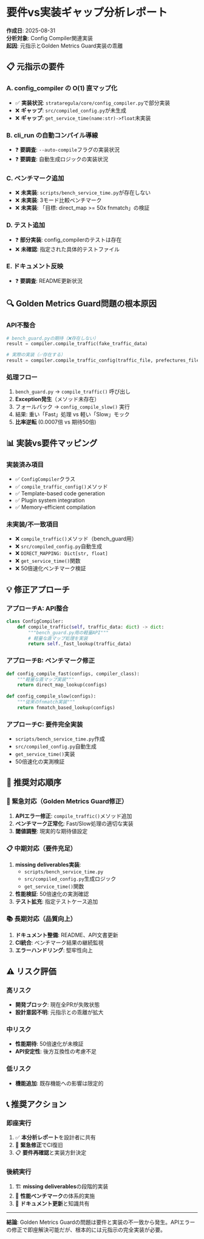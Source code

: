 # 要件vs実装ギャップ分析レポート

**作成日**: 2025-08-31  
**分析対象**: Config Compiler関連実装  
**起因**: 元指示とGolden Metrics Guard実装の乖離

## 📋 元指示の要件

### A. config_compiler の O(1) 直マップ化
- ✅ **実装状況**: `strataregula/core/config_compiler.py`で部分実装
- ❌ **ギャップ**: `src/compiled_config.py`が未生成
- ❌ **ギャップ**: `get_service_time(name:str)->float`未実装

### B. cli_run の自動コンパイル導線
- ❓ **要調査**: `--auto-compile`フラグの実装状況
- ❓ **要調査**: 自動生成ロジックの実装状況

### C. ベンチマーク追加
- ❌ **未実装**: `scripts/bench_service_time.py`が存在しない
- ❌ **未実装**: 3モード比較ベンチマーク
- ❌ **未実装**: 「目標: direct_map >= 50x fnmatch」の検証

### D. テスト追加
- ❓ **部分実装**: config_compilerのテストは存在
- ❌ **未確認**: 指定された具体的テストファイル

### E. ドキュメント反映
- ❓ **要調査**: README更新状況

## 🔍 Golden Metrics Guard問題の根本原因

### API不整合
```python
# bench_guard.pyの期待（❌存在しない）
result = compiler.compile_traffic(fake_traffic_data)

# 実際の実装（✅存在する）  
result = compiler.compile_traffic_config(traffic_file, prefectures_file, output_file)
```

### 処理フロー
1. `bench_guard.py` → `compile_traffic()` 呼び出し
2. **Exception発生**（メソッド未存在）
3. フォールバック → `config_compile_slow()` 実行
4. 結果: 重い「Fast」処理 vs 軽い「Slow」モック
5. **比率逆転** (0.0007倍 vs 期待50倍)

## 📊 実装vs要件マッピング

### 実装済み項目
- ✅ `ConfigCompiler`クラス
- ✅ `compile_traffic_config()`メソッド
- ✅ Template-based code generation
- ✅ Plugin system integration
- ✅ Memory-efficient compilation

### 未実装/不一致項目
- ❌ `compile_traffic()`メソッド（bench_guard用）
- ❌ `src/compiled_config.py`自動生成
- ❌ `DIRECT_MAPPING: Dict[str, float]`
- ❌ `get_service_time()`関数
- ❌ 50倍速化ベンチマーク検証

## 💡 修正アプローチ

### アプローチA: API整合
```python
class ConfigCompiler:
    def compile_traffic(self, traffic_data: dict) -> dict:
        """bench_guard.py用の軽量API"""
        # 軽量な直マップ処理を実装
        return self._fast_lookup(traffic_data)
```

### アプローチB: ベンチマーク修正
```python
def config_compile_fast(configs, compiler_class):
    """軽量な直マップ実装"""
    return direct_map_lookup(configs)
    
def config_compile_slow(configs):
    """従来のfnmatch実装"""  
    return fnmatch_based_lookup(configs)
```

### アプローチC: 要件完全実装
- `scripts/bench_service_time.py`作成
- `src/compiled_config.py`自動生成
- `get_service_time()`実装
- 50倍速化の実測検証

## 🎯 推奨対応順序

### 🚨 緊急対応（Golden Metrics Guard修正）
1. **APIエラー修正**: `compile_traffic()`メソッド追加
2. **ベンチマーク正常化**: Fast/Slow処理の適切な実装
3. **閾値調整**: 現実的な期待値設定

### 📋 中期対応（要件充足）
1. **missing deliverables実装**: 
   - `scripts/bench_service_time.py`
   - `src/compiled_config.py`生成ロジック
   - `get_service_time()`関数
2. **性能検証**: 50倍速化の実測確認
3. **テスト拡充**: 指定テストケース追加

### 📚 長期対応（品質向上）
1. **ドキュメント整備**: README、API文書更新
2. **CI統合**: ベンチマーク結果の継続監視
3. **エラーハンドリング**: 堅牢性向上

## ⚠️ リスク評価

### 高リスク
- **開発ブロック**: 現在全PRが失敗状態
- **設計意図不明**: 元指示との乖離が拡大

### 中リスク
- **性能期待**: 50倍速化が未検証
- **API安定性**: 後方互換性の考慮不足

### 低リスク
- **機能追加**: 既存機能への影響は限定的

## 📞 推奨アクション

### 即座実行
1. ✅ **本分析レポート**を設計者に共有
2. 🔧 **緊急修正**でCI復旧
3. 📋 **要件再確認**と実装方針決定

### 後続実行
1. 🏗️ **missing deliverables**の段階的実装
2. 🧪 **性能ベンチマーク**の体系的実施
3. 📖 **ドキュメント更新**と知識共有

---

**結論**: Golden Metrics Guardの問題は要件と実装の不一致から発生。APIエラーの修正で即座解決可能だが、根本的には元指示の完全実装が必要。